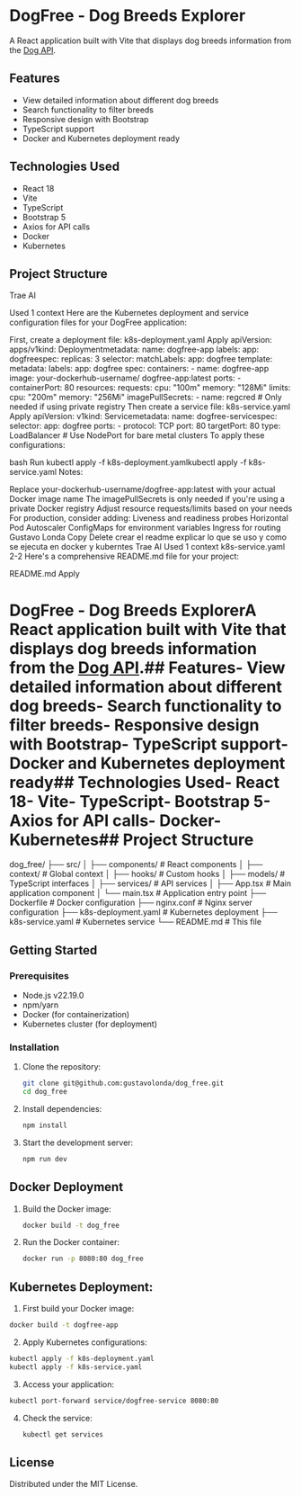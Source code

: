 # DogFree - Dog Breeds Explorer

A React application built with Vite that displays dog breeds information from the [Dog API](https://dogapi.dog/).

## Features

- View detailed information about different dog breeds
- Search functionality to filter breeds
- Responsive design with Bootstrap
- TypeScript support
- Docker and Kubernetes deployment ready

## Technologies Used

- React 18
- Vite
- TypeScript
- Bootstrap 5
- Axios for API calls
- Docker
- Kubernetes

## Project Structure
Trae AI




Used 1 context
Here are the Kubernetes deployment and service configuration files for your DogFree application:

First, create a deployment file:
k8s-deployment.yaml
Apply
apiVersion: apps/v1kind: Deploymentmetadata:  name: dogfree-app  labels:    app: dogfreespec:  replicas: 3  selector:    matchLabels:      app: dogfree  template:    metadata:      labels:        app: dogfree    spec:      containers:      - name: dogfree-app        image: your-dockerhub-username/        dogfree-app:latest        ports:        - containerPort: 80        resources:          requests:            cpu: "100m"            memory: "128Mi"          limits:            cpu: "200m"            memory: "256Mi"      imagePullSecrets:      - name: regcred  # Only needed if using       private registry
Then create a service file:
k8s-service.yaml
Apply
apiVersion: v1kind: Servicemetadata:  name: dogfree-servicespec:  selector:    app: dogfree  ports:    - protocol: TCP      port: 80      targetPort: 80  type: LoadBalancer  # Use NodePort for bare   metal clusters
To apply these configurations:

bash
Run
kubectl apply -f k8s-deployment.yamlkubectl apply -f k8s-service.yaml
Notes:

Replace your-dockerhub-username/dogfree-app:latest with your actual Docker image name
The imagePullSecrets is only needed if you're using a private Docker registry
Adjust resource requests/limits based on your needs
For production, consider adding:
Liveness and readiness probes
Horizontal Pod Autoscaler
ConfigMaps for environment variables
Ingress for routing
Gustavo Londa
Copy
Delete
crear el readme explicar lo que se uso y como se ejecuta en docker y kuberntes
Trae AI
Used 1 context
k8s-service.yaml
2-2
Here's a comprehensive README.md file for your project:

README.md
Apply
# DogFree - Dog Breeds ExplorerA React application built with Vite that displays dog breeds information from the [Dog API](https://dogapi.dog/).## Features- View detailed information about different dog breeds- Search functionality to filter breeds- Responsive design with Bootstrap- TypeScript support- Docker and Kubernetes deployment ready## Technologies Used- React 18- Vite- TypeScript- Bootstrap 5- Axios for API calls- Docker- Kubernetes## Project Structure
dog_free/ ├── src/ │ ├── components/ # React components │ ├── context/ # Global context │ ├── hooks/ # Custom hooks │ ├── models/ # TypeScript interfaces │ ├── services/ # API services │ ├── App.tsx # Main application component │ └── main.tsx # Application entry point ├── Dockerfile # Docker configuration ├── nginx.conf # Nginx server configuration ├── k8s-deployment.yaml # Kubernetes deployment ├── k8s-service.yaml # Kubernetes service └── README.md # This file

## Getting Started

### Prerequisites

- Node.js v22.19.0
- npm/yarn
- Docker (for containerization)
- Kubernetes cluster (for deployment)

### Installation

1. Clone the repository:
   ```bash
   git clone git@github.com:gustavolonda/dog_free.git
   cd dog_free
   ```
2. Install dependencies:
   ```bash
   npm install
   ```
3. Start the development server:
   ```bash
   npm run dev
   ```
## Docker Deployment
1. Build the Docker image:
   ```bash
   docker build -t dog_free 
   ```
2. Run the Docker container:
   ```bash
   docker run -p 8080:80 dog_free
   ```
## Kubernetes Deployment:
1. First build your Docker image:
  ```bash
docker build -t dogfree-app 
   ```

2. Apply Kubernetes configurations:
```bash
kubectl apply -f k8s-deployment.yaml
kubectl apply -f k8s-service.yaml
   ```

3. Access your application:
  ```bash
kubectl port-forward service/dogfree-service 8080:80
   ```
4. Check the service:
   ```bash
   kubectl get services
   ```   
## License
Distributed under the MIT License.